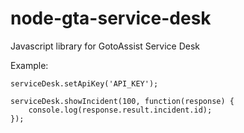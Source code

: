 # node-gta-service-desk
Javascript library for GotoAssist Service Desk




Example:

```var serviceDesk = new ServiceDesk();
serviceDesk.setApiKey('API_KEY');

serviceDesk.showIncident(100, function(response) {
    console.log(response.result.incident.id);
});

```
